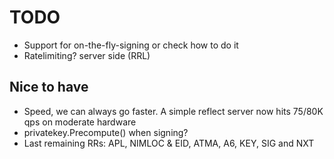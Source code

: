 # TODO

* Support for on-the-fly-signing or check how to do it
* Ratelimiting? server side (RRL)

## Nice to have

* Speed, we can always go faster. A simple reflect server now hits 75/80K qps on
    moderate hardware
* privatekey.Precompute() when signing?
* Last remaining RRs: APL, NIMLOC & EID, ATMA, A6, KEY, SIG and NXT
